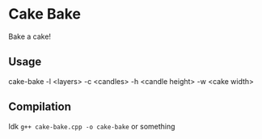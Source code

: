 # Cake Bake

Bake a cake!

## Usage

cake-bake -l \<layers\> -c \<candles\> -h \<candle height\> -w \<cake width\>

## Compilation

Idk `g++ cake-bake.cpp -o cake-bake` or something
